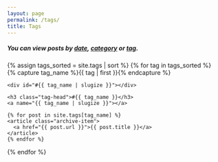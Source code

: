 ```yaml
---
layout: page
permalink: /tags/
title: Tags
---
```


<h5>You can view posts by <a href="/archive/">date</a>, <a href="/categories/">category</a> or <a href="/tags/">tag</a>.</h5>

<div>
{% assign tags_sorted = site.tags | sort %}
{% for tag in tags_sorted %}
  <div class="archive-group">
    {% capture tag_name %}{{ tag | first }}{% endcapture %}
	
    <div id="#{{ tag_name | slugize }}"></div>

    <h3 class="tag-head">#{{ tag_name }}</h3>
    <a name="{{ tag_name | slugize }}"></a>

    {% for post in site.tags[tag_name] %}
    <article class="archive-item">
      <a href="{{ post.url }}">{{ post.title }}</a>
    </article>
    {% endfor %}
  </div>
{% endfor %}
</div>
